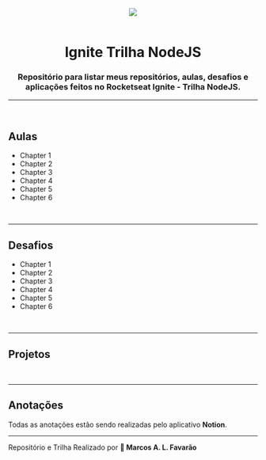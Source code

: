 <div align='center'>
  <img src='https://ik.imagekit.io/wijkynyxd3a7/ignite-nodejs_AbgwoFSHM0.png?updatedAt=1636686763974'>
</div>

<br>

<h1 align='center'>Ignite Trilha NodeJS</h1>

<h3 align='center'>Repositório para listar meus repositórios, aulas, desafios e aplicações feitos no <strong>Rocketseat Ignite - Trilha NodeJS</strong>. </h3>

---

<br>

<h2>Aulas</h2>

- Chapter 1
- Chapter 2
- Chapter 3
- Chapter 4
- Chapter 5
- Chapter 6

<br>

---

<h2>Desafios</h2>

- Chapter 1
- Chapter 2
- Chapter 3
- Chapter 4
- Chapter 5
- Chapter 6

<br>

---

<h2>Projetos</h2>

<br>

---

<h2>Anotações</h2>
Todas as anotações estão sendo realizadas pelo aplicativo <strong>Notion</strong>.

<br>

---

Repositório e Trilha Realizado por <strong>🚀 Marcos A. L. Favarão</strong>

